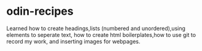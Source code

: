 # odin-recipes
Learned how to create headings,lists (numbered and unordered),using elements to seperate text, how to create html boilerplates,how to use git to record my work, and inserting images for webpages.
